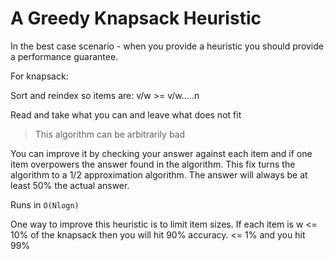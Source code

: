 # A Greedy Knapsack Heuristic

In the best case scenario - when you provide a heuristic you should provide a performance guarantee.

For knapsack:

Sort and reindex so items are: v/w >= v/w.....n

Read and take what you can and leave what does not fit

> This algorithm can be arbitrarily bad

You can improve it by checking your answer against each item and if one item overpowers the answer found in the algorithm. This fix turns the algorithm to a 1/2 approximation algorithm. The answer will always be at least 50% the actual answer.

Runs in `O(Nlogn)`

One way to improve this heuristic is to limit item sizes. If each item is w <= 10% of the knapsack then you will hit 90% accuracy. <= 1% and you hit 99%

